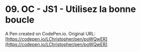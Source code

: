 # 09. OC - JS1 - Utilisez la bonne boucle

A Pen created on CodePen.io. Original URL: [https://codepen.io/LChristopher/pen/poWQwER](https://codepen.io/LChristopher/pen/poWQwER).


